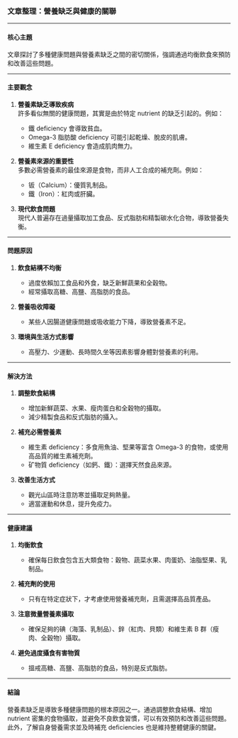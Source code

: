 ### 文章整理：營養缺乏與健康的關聯

---

#### **核心主題**
文章探討了多種健康問題與營養素缺乏之間的密切關係，強調通過均衡飲食來預防和改善這些問題。

---

#### **主要觀念**
1. **營養素缺乏導致疾病**  
   許多看似無關的健康問題，其實是由於特定 nutrient 的缺乏引起的。例如：
   - 鐵 deficiency 會導致貧血。
   - Omega-3 脂肪酸 deficiency 可能引起乾燥、脫皮的肌膚。
   - 維生素 E deficiency 會造成肌肉無力。

2. **營養素來源的重要性**  
   多數必需營養素的最佳來源是食物，而非人工合成的補充劑。例如：
   - 钣（Calcium）：優質乳制品。
   - 鐵（Iron）：紅肉或肝臟。

3. **現代飲食問題**  
   現代人普遍存在過量攝取加工食品、反式脂肪和精製碳水化合物，導致營養失衡。

---

#### **問題原因**
1. **飲食結構不均衡**  
   - 過度依賴加工食品和外食，缺乏新鮮蔬果和全穀物。
   - 經常攝取高糖、高鹽、高脂肪的食品。

2. **營養吸收障礙**  
   - 某些人因腸道健康問題或吸收能力下降，導致營養素不足。

3. **環境與生活方式影響**  
   - 高壓力、少運動、長時間久坐等因素影響身體對營養素的利用。

---

#### **解決方法**
1. **調整飲食結構**  
   - 增加新鮮蔬菜、水果、瘦肉蛋白和全穀物的攝取。
   - 減少精製食品和反式脂肪的攝入。

2. **補充必需營養素**  
   - 維生素 deficiency：多食用魚油、堅果等富含 Omega-3 的食物，或使用高品質的維生素補充劑。
   - 矿物質 deficiency（如鈣、鐵）：選擇天然食品來源。

3. **改善生活方式**  
   - 觀光山區時注意防寒並攝取足夠熱量。
   - 適當運動和休息，提升免疫力。

---

#### **健康建議**
1. **均衡飲食**  
   - 確保每日飲食包含五大類食物：穀物、蔬菜水果、肉蛋奶、油脂堅果、乳制品。

2. **補充劑的使用**  
   - 只有在特定症狀下，才考慮使用營養補充劑，且需選擇高品質產品。

3. **注意微量營養素攝取**  
   - 確保足夠的碘（海藻、乳制品）、鋅（紅肉、貝類）和維生素 B 群（瘦肉、全穀物）攝取。

4. **避免過度攝食有害物質**  
   - 搵戒高糖、高鹽、高脂肪的食品，特別是反式脂肪。

---

#### **結論**
營養素缺乏是導致多種健康問題的根本原因之一。通過調整飲食結構、增加 nutrient 密集的食物攝取，並避免不良飲食習慣，可以有效預防和改善這些問題。此外，了解自身營養需求並及時補充 deficiencies 也是維持整體健康的關鍵。